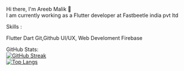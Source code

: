 


Hi there, I'm Areeb Malik :wave:
<br>
I am currently working as a Flutter developer at Fastbeetle india pvt ltd


Skills  : 
<br>

Flutter
Dart
Git,Github
UI/UX,
Web Develoment
Firebase
<br>

GitHub Stats:
<br>
[![GitHub Streak](https://streak-stats.demolab.com/?user=Malikareeb)](https://git.io/streak-stats)
<br>
[![Top Langs](https://github-readme-stats.vercel.app/api/top-langs/?username=Malikareeb&layout=compact)](https://github.com/nashirdrabi/github-readme-stats)

